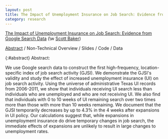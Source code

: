 ```yaml
---
layout: post
title: The Impact of Unemployment Insurance on Job Search: Evidence from Google Search Data
category: research
---
```


[The Impact of Unemployment Insurance on Job Search: Evidence from Google Search Data](/assets/FullTexasJobSearch.pdf) (\w [Scott Baker](https://sites.google.com/site/srbaker/))

[Abstract](#abstract) / Non-Technical Overview / Slides / Code / Data

{:#abstract} Abstract:

We use Google search data to construct the first high-frequency, location-specific index of job search activity (GJSI). We demonstrate the GJSI's validity and study the effect of increased unemployment insurance (UI) on job search activity. Using the universe of administrative Texas UI records from 2006-2011, we show that individuals receiving UI search less than individuals who are unemployed and who are not receiving UI. We also find that individuals with 0 to 10 weeks of UI remaining search over two times more than those with more than 10 weeks remaining. We document that the GJSI temporarily decreases by up to 4.3% in the 4 weeks after expansions in UI policy. Our calculations suggest that, while expansions in unemployment insurance do drive temporary changes in job search, the immediate effects of expansions are unlikely to result in large changes to unemployment rates.
